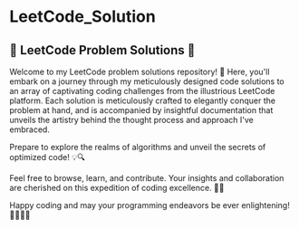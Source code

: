 # LeetCode_Solution
## 🚀 **LeetCode Problem Solutions** 🚀

Welcome to my LeetCode problem solutions repository! 🎉 Here, you'll embark on a journey through my meticulously designed code solutions to an array of captivating coding challenges from the illustrious LeetCode platform. Each solution is meticulously crafted to elegantly conquer the problem at hand, and is accompanied by insightful documentation that unveils the artistry behind the thought process and approach I've embraced.

Prepare to explore the realms of algorithms and unveil the secrets of optimized code! 💡🔍

Feel free to browse, learn, and contribute. Your insights and collaboration are cherished on this expedition of coding excellence. 🚀👥

Happy coding and may your programming endeavors be ever enlightening! 🌟👨‍💻🌈

